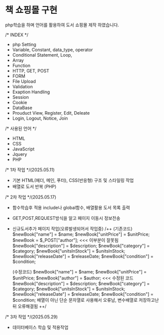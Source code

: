 # 책 쇼핑몰 구현
php학습을 하며 언어를 활용하여 도서 쇼핑몰 제작 하였습니다.

/* INDEX */
- php Setting
- Variable, Constant, data_type, operator
- Conditional Statement, Loop,
- Array
- Function
- HTTP, GET, POST
- FORM
- File Upload
- Validation
- Exaption Handling
- Session
- Cookie
- DataBase
- Prouduct View, Register, Edit, Deleate
- Login, Logout, Notice, Join


/* 사용된 언어 */
- HTML
- CSS
- JavaScript
- Jquery
- PHP


/* 1차 작업 */(2025.05.11)
- 기본 HTML(헤더, 메인, 푸터), CSS(반응형) 구조 및 스타일링 작업
- 배열로 도서 반복 (PHP)


/* 2차 작업 */(2025.05.17)
- 함수학습후 적용 include나 global함수, 배열활용 도서 목록 출력
- GET,POST,REQUEST방식을 알고 페이지 이동시 정보전송
- 신규도서추가 페이지 작업(오류발생되어서 작업중)
/++
    (기존코드)
    $newBook["name"] = $name;
    $newBook["unitPrice"] = $unitPrice;
    $newBook = $_POST["author"];   <<< 이부분이 잘못됨
    $newBook["description"] = $description;
    $newBook["category"] = $category;
    $newBook["unitsInStock"] = $unitsInStock;
    $newBook["releaseDate"] = $releaseDate;
    $newBook["condition"] = $condition;

   (수정코드)
    $newBook["name"] = $name;
    $newBook["unitPrice"] = $unitPrice;
    $newBook["author"] = $author; <<< 수정된 코드
    $newBook["description"] = $description;
    $newBook["category"] = $category;
    $newBook["unitsInStock"] = $unitsInStock;
    $newBook["releaseDate"] = $releaseDate;
    $newBook["condition"] = $condition;
배열이 아닌 단순 문자열로 사용해서 오류남, 변수배열로 저장하고난뒤 오류해결됨
++/


/* 3차 작업 */(2025.05.29)
- 데이터베이스 학습 및 적용작업

